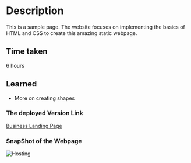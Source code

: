 # Description
This is a sample page. The website focuses on implementing the basics of HTML and CSS to create this amazing static webpage.

## Time taken

6 hours

## Learned 
- More on creating shapes

### The deployed Version Link

[Business Landing Page](https://business-lp.netlify.app/)

### SnapShot of the Webpage

![Hosting](./12.png)
